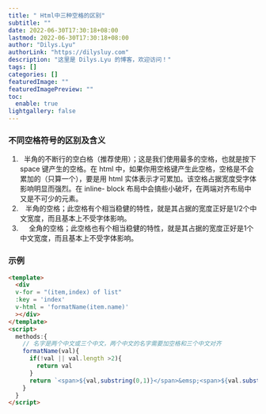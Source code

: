 ```yaml
---
title: " Html中三种空格的区别"
subtitle: ""
date: 2022-06-30T17:30:18+08:00
lastmod: 2022-06-30T17:30:18+08:00
author: "Dilys.Lyu"
authorLink: "https://dilysluy.com"
description: "这里是 Dilys.Lyu 的博客，欢迎访问！"
tags: []
categories: []
featuredImage: ""
featuredImagePreview: ""
toc:
  enable: true
lightgallery: false
---
```

### 不同空格符号的区别及含义

1. &nbsp; 半角的不断行的空白格（推荐使用）；这是我们使用最多的空格，也就是按下 space 键产生的空格。在 html 中，如果你用空格键产生此空格，空格是不会累加的（只算一个），要是用 html 实体表示才可累加。该空格占据宽度受字体影响明显而强烈。在 inline- block 布局中会搞些小破坏，在两端对齐布局中又是不可少的元素。
2. &ensp; 半角的空格；此空格有个相当稳健的特性，就是其占据的宽度正好是1/2个中文宽度，而且基本上不受字体影响。
3. &emsp; 全角的空格；此空格也有个相当稳健的特性，就是其占据的宽度正好是1个中文宽度，而且基本上不受字体影响。

### 示例

```html
<template>
  <div
  v-for = "(item,index) of list"
  :key = 'index'
  v-html = 'formatName(item.name)'
  ></div>
</template>
<script>
  methods:{
    // 名字是两个中文或三个中文，两个中文的名字需要加空格和三个中文对齐
    formatName(val){
      if(!val || val.length >2){
        return val
      }
      return `<span>${val,substring(0,1)}</span>&emsp;<span>${val.substring(1)}</span>`
    }
  }
</script>

```
